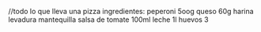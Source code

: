 //todo lo que lleva una pizza
ingredientes:
peperoni 5oog
queso 60g
harina
levadura
mantequilla
salsa de tomate 100ml
leche 1l
huevos 3
